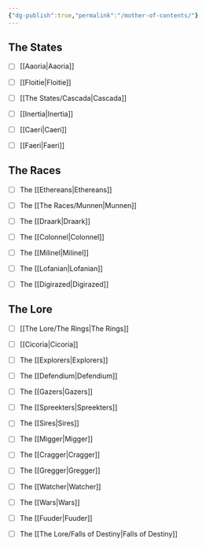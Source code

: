 ```yaml
---
{"dg-publish":true,"permalink":"/mother-of-contents/"}
---
```





## The States

- [ ] [[Aaoria\|Aaoria]]
- [ ] [[Floitie\|Floitie]]
- [ ] [[The States/Cascada\|Cascada]]
- [ ] [[Inertia\|Inertia]]
- [ ] [[Caeri\|Caeri]]
- [ ] [[Faeri\|Faeri]]


## The Races

- [ ] The [[Ethereans\|Ethereans]]
- [ ] The [[The Races/Munnen\|Munnen]]
- [ ] The [[Draark\|Draark]]
- [ ] The [[Colonnel\|Colonnel]]
- [ ] The [[Milinel\|Milinel]]
- [ ] The [[Lofanian\|Lofanian]]
- [ ] The [[Digirazed\|Digirazed]]


## The Lore

- [ ] [[The Lore/The Rings\|The Rings]]
- [ ] [[Cicoria\|Cicoria]]
- [ ] The [[Explorers\|Explorers]]
- [ ] The [[Defendium\|Defendium]]
- [ ] The [[Gazers\|Gazers]]
- [ ] The [[Spreekters\|Spreekters]]
- [ ] The [[Sires\|Sires]]
- [ ] The [[Migger\|Migger]]
- [ ] The [[Cragger\|Cragger]]
- [ ] The [[Gregger\|Gregger]]
- [ ] The [[Watcher\|Watcher]]
- [ ] The [[Wars\|Wars]]
- [ ] The [[Fuuder\|Fuuder]]
- [ ] The [[The Lore/Falls of Destiny\|Falls of Destiny]]




